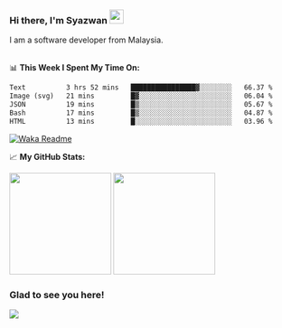### Hi there, I'm Syazwan <img src="https://media.giphy.com/media/hvRJCLFzcasrR4ia7z/giphy.gif" width="25px">
I am a software developer from Malaysia.
<br/><br/>

📊 **This Week I Spent My Time On:**
<!--START_SECTION:waka-->

```txt
Text          3 hrs 52 mins   ████████████████▓░░░░░░░░   66.37 %
Image (svg)   21 mins         █▓░░░░░░░░░░░░░░░░░░░░░░░   06.04 %
JSON          19 mins         █▒░░░░░░░░░░░░░░░░░░░░░░░   05.67 %
Bash          17 mins         █▒░░░░░░░░░░░░░░░░░░░░░░░   04.87 %
HTML          13 mins         █░░░░░░░░░░░░░░░░░░░░░░░░   03.96 %
```

<!--END_SECTION:waka-->
[![Waka Readme](https://github.com/syazwanz/syazwanz/actions/workflows/wakatime.yml/badge.svg)](https://github.com/syazwanz/syazwanz/actions/workflows/wakatime.yml)

📈 **My GitHub Stats:**

<p>
  <img height="180em" src="https://github-readme-stats.vercel.app/api?username=syazwanz&show_icons=true&hide_border=false&&count_private=true&include_all_commits=true" />
  <img height="180em" src="https://github-readme-stats.vercel.app/api/top-langs/?username=syazwanz&exclude_repo=KNN-Image-Classification&show_icons=true&hide_border=false&layout=compact&langs_count=8"/>
</p>

### Glad to see you here!
![](https://visitor-badge.glitch.me/badge?page_id=syazwanz.syazwanz)
